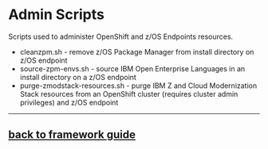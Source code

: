 # Admin Scripts
Scripts used to administer OpenShift and z/OS Endpoints resources.

- cleanzpm.sh - remove z/OS Package Manager from install directory on z/OS endpoint
- source-zpm-envs.sh - source IBM Open Enterprise Languages in an install directory on a z/OS endpoint
- purge-zmodstack-resources.sh - purge IBM Z and Cloud Modernization Stack resources from an OpenShift cluster (requires cluster admin privileges) and z/OS endpoint 

---
## [back to framework guide](/docs/guide/README.md)
